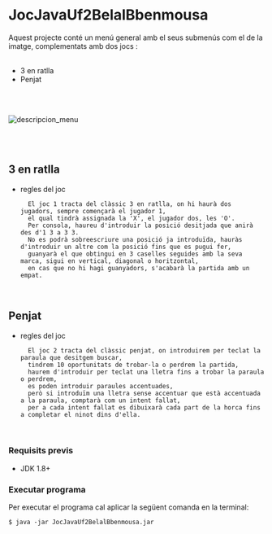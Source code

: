 # JocJavaUf2BelalBbenmousa

Aquest projecte conté un menú general amb el seus submenús com el de la imatge, complementats amb dos jocs :<br><br>


- 3 en ratlla 
- Penjat

<br>
<br>


![descripcion_menu](https://user-images.githubusercontent.com/61666840/80282906-5433d480-8714-11ea-90f3-f03006784f3a.png)


<br>
<br>



## 3 en ratlla



- regles del joc

        El joc 1 tracta del clàssic 3 en ratlla, on hi haurà dos jugadors, sempre començarà el jugador 1,
        el qual tindrà assignada la 'X', el jugador dos, les 'O'.
        Per consola, haureu d'introduir la posició desitjada que anirà des d'1 3 a 3 3.
        No es podrà sobreescriure una posició ja introduïda, hauràs d'introduir un altre com la posició fins que es pugui fer,
        guanyarà el que obtingui en 3 caselles seguides amb la seva marca, sigui en vertical, diagonal o horitzontal,
        en cas que no hi hagi guanyadors, s'acabarà la partida amb un empat.
      
<br>




## Penjat

- regles del joc

        El joc 2 tracta del clàssic penjat, on introduirem per teclat la paraula que desitgem buscar,
        tindrem 10 oportunitats de trobar-la o perdrem la partida,
        haurem d'introduir per teclat una lletra fins a trobar la paraula o perdrem,
        es poden introduir paraules accentuades,
        però si introduïm una lletra sense accentuar que està accentuada a la paraula, comptarà com un intent fallat,
        per a cada intent fallat es dibuixarà cada part de la horca fins a completar el ninot dins d'ella.

<br>

### Requisits previs

* JDK 1.8+

### Executar programa

Per executar el programa cal aplicar la següent comanda en la terminal: 

```
$ java -jar JocJavaUf2BelalBbenmousa.jar
```

